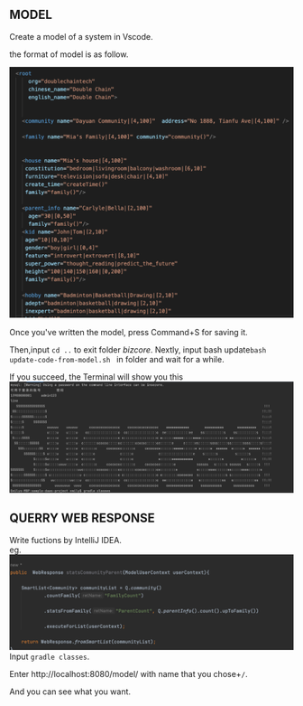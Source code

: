 ## MODEL ##
Create a model of a system in Vscode.  

the format of model is as follow.  

![](images/model-format.png)


Once you've written the model, press Command+S for saving it.  

Then,input `cd ..` to exit folder *bizcore*. Nextly, input bash update`bash update-code-from-model.sh ` in folder and wait for a while. 

If you succeed, the Terminal will show you this  
![](images/sucess.png)






## QUERRY WEB RESPONSE ##

Write fuctions by IntelliJ IDEA.  
eg.
![](images/function-example.png)  
Input `gradle classes`. 


Enter http://localhost:8080/model/ with name that you chose+`/`.  

And you can see what you want. 















